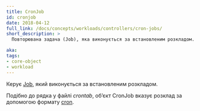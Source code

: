 ```yaml
---
title: CronJob
id: cronjob
date: 2018-04-12
full_link: /docs/concepts/workloads/controllers/cron-jobs/
short_description: >
  Повторювана задача (Job), яка виконується за встановленим розкладом.

aka: 
tags:
- core-object
- workload
---
```


Керує [Job](/docs/concepts/workloads/controllers/job/), який виконується за встановленим розкладом.

<!--more-->

Подібно до рядка у файлі *crontab*, обʼєкт CronJob вказує розклад за допомогою формату [cron](https://en.wikipedia.org/wiki/Cron).

